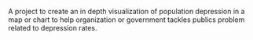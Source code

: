 A project to create an in depth visualization of population depression in a map or chart to help organization or government tackles publics problem related to depression rates.